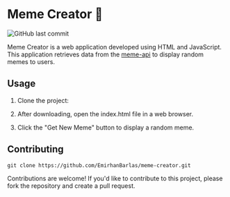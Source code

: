 # Meme Creator 🎨

![GitHub last commit](https://img.shields.io/github/last-commit/EmirhanBarlas/meme-creator)

Meme Creator is a web application developed using HTML and JavaScript. This application retrieves data from the [meme-api](https://meme-api.com/gimme/wholesomememes) to display random memes to users.

## Usage

1. Clone the project:

2. After downloading, open the index.html file in a web browser.

3. Click the "Get New Meme" button to display a random meme.

## Contributing

```git clone https://github.com/EmirhanBarlas/meme-creator.git```

Contributions are welcome! If you'd like to contribute to this project, please fork the repository and create a pull request.

